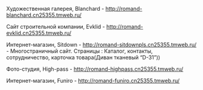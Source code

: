 Художественная галерея, Blanchard - http://romand-blanchard.cn25355.tmweb.ru/

Сайт строительной компании, Evklid - http://romand-evklid.cn25355.tmweb.ru/

Интернет-магазин, Sitdown - http://romand-sitdownpls.cn25355.tmweb.ru/ - Многостраничный сайт. Страницы : Каталог, контакты, сотрудничество, карточка товара(Диван тканевый “D-31”))

Фото-студия, High-pass - http://romand-highpass.cn25355.tmweb.ru/

Интернет-магазин, Funiro - http://romand-funiro.cn25355.tmweb.ru/

